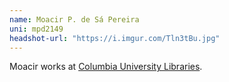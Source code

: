 ```yaml
---
name: Moacir P. de Sá Pereira
uni: mpd2149
headshot-url: "https://i.imgur.com/Tln3tBu.jpg"
---
```


Moacir works at [Columbia University Libraries](http://library.columbia.edu).
